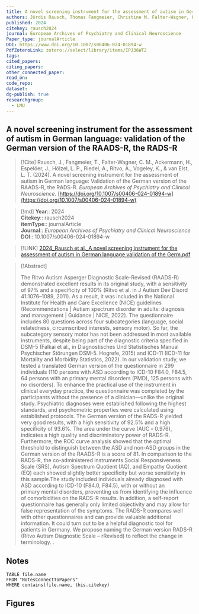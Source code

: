 ```yaml
---
title: A novel screening instrument for the assessment of autism in German language validation of the German version of the RAADS-R, the RADS-R
authors: Jördis Rausch, Thomas Fangmeier, Christine M. Falter-Wagner, Helene Ackermann, Julia Espelöer, Lars P. Hölzel, Andreas Riedel, Ariella Ritvo, Kai Vogeley, Ludger Tebartz van Elst
published: 2024
citekey: rausch2024
journal: European Archives of Psychiatry and Clinical Neuroscience
Paper_type: journalArticle
DOI: https://www.doi.org/10.1007/s00406-024-01894-w
PdfZoteroLink: zotero://select/library/items/IPJ36WT2
tags: 
cited_papers: 
citing_papers: 
other_connected_paper: 
read_on: 
code_repo: 
dataset: 
dg-publish: true
researchgroup:
  - LMU
---
```


## A novel screening instrument for the assessment of autism in German language: validation of the German version of the RAADS-R, the RADS-R

> [!Cite]
> Rausch, J., Fangmeier, T., Falter-Wagner, C. M., Ackermann, H., Espelöer, J., Hölzel, L. P., Riedel, A., Ritvo, A., Vogeley, K., & van Elst, L. T. (2024). A novel screening instrument for the assessment of autism in German language: Validation of the German version of the RAADS-R, the RADS-R. _European Archives of Psychiatry and Clinical Neuroscience_. [https://doi.org/10.1007/s00406-024-01894-w](https://doi.org/10.1007/s00406-024-01894-w)


>[!md]
> **Year**:: 2024   
> **Citekey**:: rausch2024  
> **itemType**:: journalArticle  
> **Journal**:: *European Archives of Psychiatry and Clinical Neuroscience*  
> **DOI**:: 10.1007/s00406-024-01894-w    

> [!LINK] 
> [2024_Rausch et al._A novel screening instrument for the assessment of autism in German language validation of the Germ.pdf](zotero://select/library/items/NN66S2D4)

> [!Abstract]
>
> The Ritvo Autism Asperger Diagnostic Scale-Revised (RAADS-R) demonstrated excellent results in its original study, with a sensitivity of 97% and a specificity of 100% (Ritvo et al. in J Autism Dev Disord 41:1076–1089, 2011). As a result, it was included in the National Institute for Health and Care Excellence (NICE) guidelines (Recommendations | Autism spectrum disorder in adults: diagnosis and management | Guidance | NICE, 2022). The questionnaire includes 80 questions across four subcategories (language, social relatedness, circumscribed interests, sensory motor). So far, the subcategory sensory motor has not been addressed in most available instruments, despite being part of the diagnostic criteria specified in DSM-5 (Falkai et al., in Diagnostisches Und Statistisches Manual Psychischer Störungen DSM-5. Hogrefe, 2015) and ICD-11 (ICD-11 for Mortality and Morbidity Statistics, 2022). In our validation study, we tested a translated German version of the questionnaire in 299 individuals (110 persons with ASD according to ICD-10 F84.0, F84.5, 64 persons with an primary mental disorders (PMD), 125 persons with no disorders). To enhance the practical use of the instrument in clinical everyday practice, the questionnaire was completed by the participants without the presence of a clinician—unlike the original study. Psychiatric diagnoses were established following the highest standards, and psychometric properties were calculated using established protocols. The German version of the RADS-R yielded very good results, with a high sensitivity of 92.5% and a high specificity of 93.6%. The area under the curve (AUC = 0.976), indicates a high quality and discriminatory power of RADS-R. Furthermore, the ROC curve analysis showed that the optimal threshold to distinguish between the ASD and non-ASD groups in the German version of the RAADS-R is a score of 81. In comparison to the RADS-R, the co-administered instruments Social Responsiveness Scale (SRS), Autism Spectrum Quotient (AQ), and Empathy Quotient (EQ) each showed slightly better specificity but worse sensitivity in this sample.The study included individuals already diagnosed with ASD according to ICD-10 (F84.0, F84.5), with or without an primary mental disorders, preventing us from identifying the influence of comorbidities on the RADS-R results. In addition, a self-report questionnaire has generally only limited objectivity and may allow for false representation of the symptoms. The RADS-R compares well with other questionnaires and can provide valuable additional information. It could turn out to be a helpful diagnostic tool for patients in Germany. We propose naming the German version RADS-R (Ritvo Autism Diagnostic Scale – rRevised) to reflect the change in terminology.
>.
> 


## Notes

```dataview 
TABLE file.name 
FROM "NotesConnectToPapers" 
WHERE contains(file.name, this.citekey)
```



## Figures

